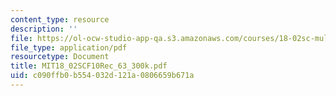 ```yaml
---
content_type: resource
description: ''
file: https://ol-ocw-studio-app-qa.s3.amazonaws.com/courses/18-02sc-multivariable-calculus-fall-2010/c090ffb0b554032d121a0806659b671a_MIT18_02SCF10Rec_63_300k.pdf
file_type: application/pdf
resourcetype: Document
title: MIT18_02SCF10Rec_63_300k.pdf
uid: c090ffb0-b554-032d-121a-0806659b671a
---
```

